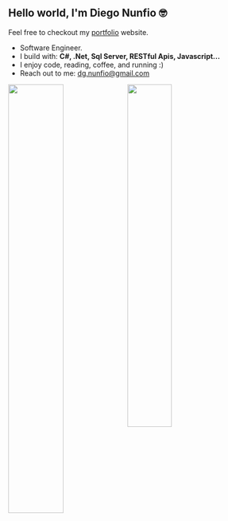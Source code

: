 <h2> Hello world, I'm Diego Nunfio 🤓 </h2>

Feel free to checkout my [portfolio](#) website.
- Software Engineer.
- I build with: <b> C#, .Net, Sql Server, RESTful Apis, Javascript... </b>
- I enjoy code, reading, coffee, and running :)
- Reach out to me: dg.nunfio@gmail.com
<img align="left" width="47%" src="https://github-readme-stats.vercel.app/api?username=diegonunfio&show_icons=true&theme=radical" />
<img align="left" width="42%" src="https://github-readme-stats.vercel.app/api/top-langs/?username=diegonunfio&layout=compact" />
